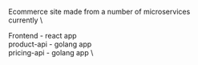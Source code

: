 Ecommerce site made from a number of microservices \
currently \

Frontend - react app \
product-api - golang app \
pricing-api - golang app \
